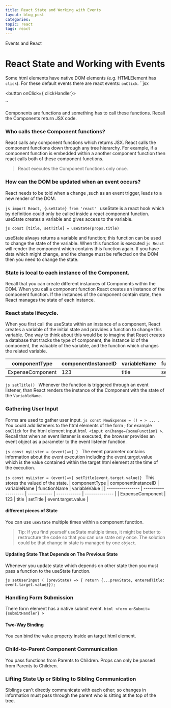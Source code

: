 ```yaml
---
title: React State and Working with Events
layout: blog_post
categories:
topic: react
tags: react
---
```


Events and React

# React State and Working with Events

Some html elements have native DOM elements (e.g. HTMLElement has `click`). For these default events there are react events: `onClick`.
``jsx

<button onClick={ clickHandler}>

``

Components are functions and something has to call these functions. Recall the Components return JSX code.

### Who calls these Component functions?

React calls any component functions which returns JSX. React calls the component functions down through any tree hierarchy. For example, if a component function is embedded within a another component function then react calls both of these component functions.

> React executes the Component functions only once.

### How can the DOM be updated when an event occurs?

React needs to be told when a change ,such as an event trigger, leads to a new render of the DOM.

`js import React, {useState} from 'react' `
useState is a react hook which by definition could only be called inside a react component function. useState creates a variable and gives access to the variable.

`js const [title, setTitle] = useState(props.title) `

useState always returns a variable and function; this function can be used to change the state of the variable. When this function is executed `js React` will render the component which contains this function again. If you have data which might change, and the change must be reflected on the DOM then you need to change the state.

### State is local to each instance of the Component.

Recall that you can create different instances of Components within the DOM. When you call a component function React creates an instance of the component function. If the instances of the component contain state, then React manages the state of each instance.

### React state lifecycle.

When you first call the useState within an instance of a component, React creates a variable of the initial state and provides a function to change this variable. One way to think about this would be to imagine that React creates a database that tracks the type of component, the instance id of the component, the valuable of the variable, and the function which changes the related variable.

| componentType    | componentInstanceID | variableName | functionName | variableValue  |
| ---------------- | ------------------- | ------------ | ------------ | -------------- |
| ExpenseComponent | 123                 | title        | setTitle     | myInitialTitle |

`js setTitle() ` Whenever the function is triggered through an event listener, than React renders the instance of the Component with the state of the `VariableName`.

### Gathering User Input

Forms are used to gather user input. `js const NewExpense = () = > ... `. You could add listeners to the html elements of the form ; for example `onClick` for the html element input.`html <input onChange={someFunction} >`. Recall that when an event listener is executed, the browser provides an event object as a parameter to the event listener function.

`js const myLister = (event)=>{ } `
The event parameter contains information about the event execution including the event.target.value which is the value contained within the target html element at the time of the execution.

`js const myLister = (event)=>{ setTitle(event.target.value)} `
This stores the valued of the state.
| componentType | componentInstanceID | variableName | functionName | variableValue |
| ---------------- | ------------------- | ------------ | ------------ | -------------- |
| ExpenseComponent | 123 | title | setTitle | event.target.value |

#### different pieces of State

You can use `useState` multiple times within a component function.

> Tip: If you find yourself useState multiple times, it might be better to restructure the code so that you can use state only once.
> The solution could be that change in state is managed by one `object`.

#### Updating State That Depends on The Previous State

Whenever you update state which depends on other state then you must pass a function to the useState function.

`js setUserInput ( (prevState) => { return {...prevState, enteredTitle: event.target.value}}); `

### Handling Form Submission

There form element has a native submit event.
`html <form onSubmit={submitHandler} > `

#### Two-Way Binding

You can bind the value property inside an target html element.

### Child-to-Parent Component Communication

You pass functions from Parents to Children. Props can only be passed from Parents to Children.

### Lifting State Up or Sibling to Sibling Communication

Siblings can't directly communicate with each other; so changes in information must pass through the parent who is sitting at the top of the tree.
